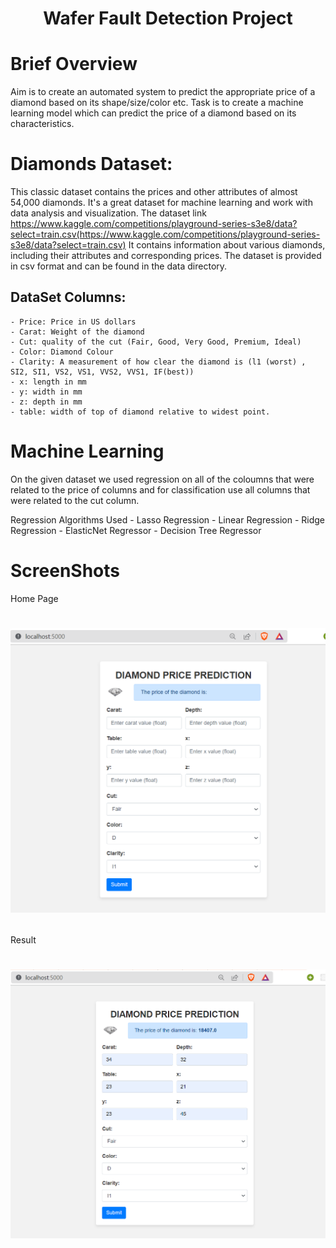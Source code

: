 <h1 align="center"> Wafer Fault Detection Project <h1>

# Brief Overview
Aim is to create an automated system to predict the appropriate price of a diamond based on its shape/size/color etc. Task is to create a machine learning model which can predict the price of a diamond based on its characteristics.


# Diamonds Dataset:
This classic dataset contains the prices and other attributes of almost 54,000 diamonds. It's a great dataset for machine learning and work with data analysis and visualization.
The dataset link https://www.kaggle.com/competitions/playground-series-s3e8/data?select=train.csv(https://www.kaggle.com/competitions/playground-series-s3e8/data?select=train.csv)
It contains information about various diamonds, including their attributes and corresponding prices. The dataset is provided in csv format and can be found in the data directory.

## DataSet Columns:
    - Price: Price in US dollars
    - Carat: Weight of the diamond
    - Cut: quality of the cut (Fair, Good, Very Good, Premium, Ideal)
    - Color: Diamond Colour
    - Clarity: A measurement of how clear the diamond is (l1 (worst) , SI2, SI1, VS2, VS1, VVS2, VVS1, IF(best))
    - x: length in mm
    - y: width in mm
    - z: depth in mm
    - table: width of top of diamond relative to widest point.

# Machine Learning
On the given dataset we used regression on all of the coloumns that were related to the price of columns and for classification use all columns that were related to the cut column.

Regression Algorithms Used
    - Lasso Regression
    - Linear Regression
    - Ridge Regression
    - ElasticNet Regressor
    - Decision Tree Regressor

# ScreenShots
Home Page
<h1 align = "center">

![](https://github.com/shafingit1234/Diamond-Price-Prediction/blob/main/images/Diamond_Price_Prediction_Home_page.png?raw=true)

</h1>

Result
<h1 align = "center">

![](https://github.com/shafingit1234/Diamond-Price-Prediction/blob/main/images/DPD_Result.png?raw=true)

</h1>



